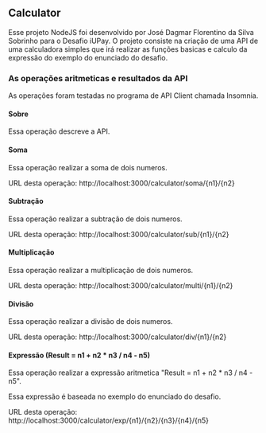 ## Calculator

Esse projeto NodeJS foi desenvolvido por José Dagmar Florentino da Silva Sobrinho para o Desafio iUPay. O projeto consiste na criação de uma API de uma calculadora simples que irá realizar as funções basicas e calculo da expressão do exemplo do enunciado do desafio.

### As operações aritmeticas e resultados da API

As operações foram testadas no programa de API Client chamada Insomnia.

#### Sobre

Essa operação descreve a API.

#### Soma

Essa operação realizar a soma de dois numeros. 

URL desta operação: http://localhost:3000/calculator/soma/{n1}/{n2}

#### Subtração

Essa operação realizar a subtração de dois numeros. 

URL desta operação: http://localhost:3000/calculator/sub/{n1}/{n2}
 
#### Multiplicação

Essa operação realizar a multiplicação de dois numeros. 

URL desta operação: http://localhost:3000/calculator/multi/{n1}/{n2}

#### Divisão

Essa operação realizar a divisão de dois numeros. 

URL desta operação: http://localhost:3000/calculator/div/{n1}/{n2}

#### Expressão (Result = n1 + n2 * n3 / n4 - n5)

Essa operação realizar a expressão aritmetica  "Result = n1 + n2 * n3 / n4 - n5".

Essa expressão é baseada no exemplo do enunciado do desafio.

URL desta operação: http://localhost:3000/calculator/exp/{n1}/{n2}/{n3}/{n4}/{n5}
